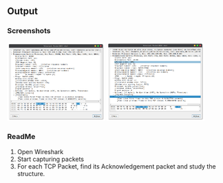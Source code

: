 ## Output
### Screenshots
<img src="./expt3-1.png" width=45%> <img src="./expt3-2.png" width=45%>


### ReadMe
1. Open Wireshark
2. Start capturing packets
3. For each TCP Packet, find its Acknowledgement packet and study the structure.